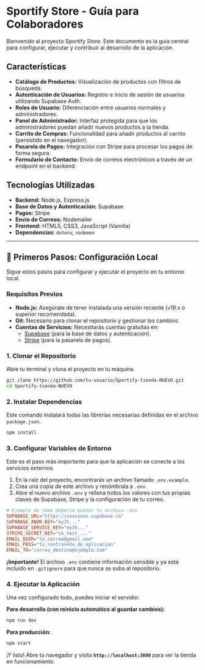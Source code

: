 ﻿# Sportify Store - Guía para Colaboradores

Bienvenido al proyecto Sportify Store. Este documento es la guía central para configurar, ejecutar y contribuir al desarrollo de la aplicación.

## Características

- **Catálogo de Productos:** Visualización de productos con filtros de búsqueda.
- **Autenticación de Usuarios:** Registro e inicio de sesión de usuarios utilizando Supabase Auth.
- **Roles de Usuario:** Diferenciación entre usuarios normales y administradores.
- **Panel de Administrador:** Interfaz protegida para que los administradores puedan añadir nuevos productos a la tienda.
- **Carrito de Compras:** Funcionalidad para añadir productos al carrito (persistido en el navegador).
- **Pasarela de Pagos:** Integración con Stripe para procesar los pagos de forma segura.
- **Formulario de Contacto:** Envío de correos electrónicos a través de un endpoint en el backend.

## Tecnologías Utilizadas

- **Backend:** Node.js, Express.js
- **Base de Datos y Autenticación:** Supabase
- **Pagos:** Stripe
- **Envío de Correos:** Nodemailer
- **Frontend:** HTML5, CSS3, JavaScript (Vainilla)
- **Dependencias:** `dotenv`, `nodemon`

---

## 🚀 Primeros Pasos: Configuración Local

Sigue estos pasos para configurar y ejecutar el proyecto en tu entorno local.

### Requisitos Previos

- **Node.js:** Asegúrate de tener instalada una versión reciente (v18.x o superior recomendada).
- **Git:** Necesario para clonar el repositorio y gestionar los cambios.
- **Cuentas de Servicios:** Necesitarás cuentas gratuitas en:
  - [Supabase](https://supabase.com/) (para la base de datos y autenticación).
  - [Stripe](https://stripe.com/) (para la pasarela de pagos).

### 1. Clonar el Repositorio

Abre tu terminal y clona el proyecto en tu máquina.

```bash
git clone https://github.com/tu-usuario/Sportify-tienda-NUEVO.git
cd Sportify-tienda-NUEVO
```

### 2. Instalar Dependencias

Este comando instalará todas las librerías necesarias definidas en el archivo `package.json`.

```bash
npm install
```

### 3. Configurar Variables de Entorno

Este es el paso más importante para que la aplicación se conecte a los servicios externos.

1.  En la raíz del proyecto, encontrarás un archivo llamado `.env.example`.
2.  Crea una copia de este archivo y renómbrala a `.env`.
3.  Abre el nuevo archivo `.env` y rellena todos los valores con tus propias claves de Supabase, Stripe y la configuración de tu correo.

```ini
# Ejemplo de cómo debería quedar tu archivo .env
SUPABASE_URL="https://xxxxxxxx.supabase.co"
SUPABASE_ANON_KEY="eyJh..."
SUPABASE_SERVICE_KEY="eyJh..."
STRIPE_SECRET_KEY="sk_test_..."
EMAIL_USER="tu.correo@gmail.com"
EMAIL_PASS="tu_contraseña_de_aplicacion"
EMAIL_TO="correo_destino@ejemplo.com"
```

**¡Importante!** El archivo `.env` contiene información sensible y ya está incluido en `.gitignore` para que nunca se suba al repositorio.

### 4. Ejecutar la Aplicación

Una vez configurado todo, puedes iniciar el servidor.

**Para desarrollo (con reinicio automático al guardar cambios):**

```bash
npm run dev
```

**Para producción:**

```bash
npm start
```

¡Y listo! Abre tu navegador y visita **`http://localhost:3000`** para ver la tienda en funcionamiento.
